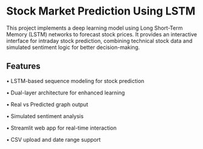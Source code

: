 # Stock Market Prediction Using LSTM

This project implements a deep learning model using Long Short-Term Memory (LSTM) networks to forecast stock prices. It provides an interactive interface for intraday stock prediction, combining technical stock data and simulated sentiment logic for better decision-making.

## Features
• LSTM-based sequence modeling for stock prediction

• Dual-layer architecture for enhanced learning

• Real vs Predicted graph output

• Simulated sentiment analysis

• Streamlit web app for real-time interaction

• CSV upload and date range support

















